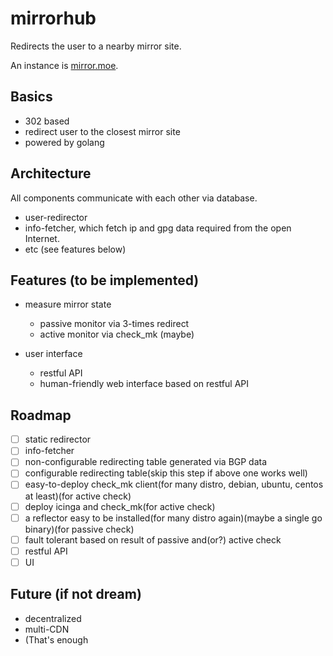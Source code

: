 # mirrorhub

Redirects the user to a nearby mirror site.

An instance is [mirror.moe](https://mirror.moe).

## Basics

* 302 based
* redirect user to the closest mirror site
* powered by golang

## Architecture

All components communicate with each other via database.

* user-redirector
* info-fetcher, which fetch ip and gpg data required from the
  open Internet.
* etc (see features below)

## Features (to be implemented)

* measure mirror state
    + passive monitor via 3-times redirect
    + active monitor via check_mk (maybe)

* user interface
    + restful API
    + human-friendly web interface based on restful API

## Roadmap

* [ ] static redirector
* [ ] info-fetcher
* [ ] non-configurable redirecting table generated via BGP data
* [ ] configurable redirecting table(skip this step if above one works well)
* [ ] easy-to-deploy check_mk client(for many distro, debian,
  ubuntu, centos at least)(for active check)
* [ ] deploy icinga and check_mk(for active check)
* [ ] a reflector easy to be installed(for many distro again)(maybe a single
  go binary)(for passive check)
* [ ] fault tolerant based on result of passive and(or?) active check
* [ ] restful API
* [ ] UI

## Future (if not dream)

* decentralized
* multi-CDN
* (That's enough
